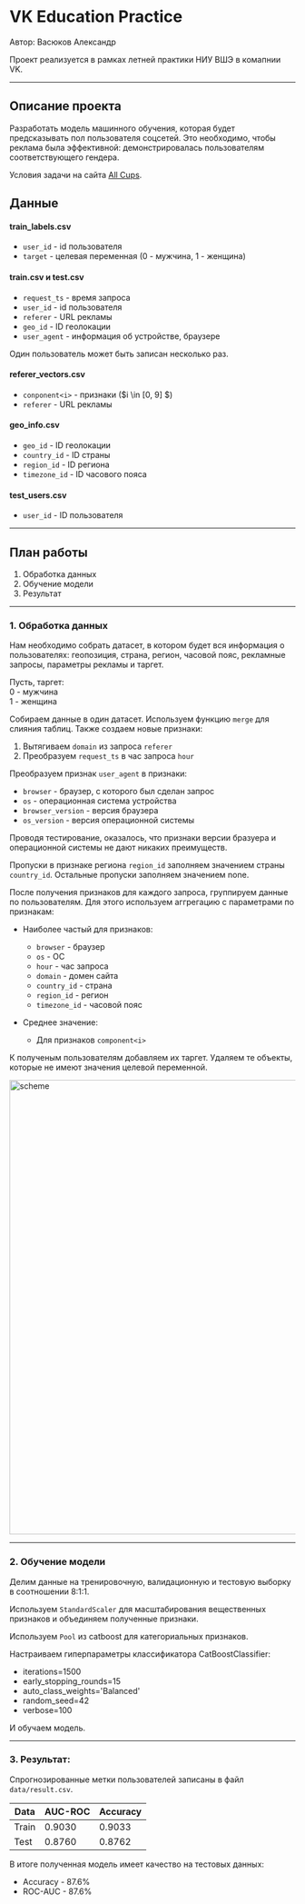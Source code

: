 
# VK Education Practice

Автор: Васюков Александр

Проект реализуется в рамках летней практики НИУ ВШЭ в комапнии VK.

---

## Описание проекта

Разработать модель машинного обучения, которая будет предсказывать пол пользователя соцсетей. Это необходимо, чтобы реклама была эффективной: демонстрировалась пользователям соответствующего гендера. 

Условия задачи на сайта [All Cups](https://cups.online/ru/tasks/1923).

## Данные

#### train_labels.csv

- `user_id` - id пользователя
- `target` - целевая переменная (0 - мужчина, 1 - женщина)

#### train.csv и test.csv

- `request_ts` - время запроса
- `user_id` - id пользователя
- `referer` - URL рекламы
- `geo_id` - ID геолокации
- `user_agent` - информация об устройстве, браузере

Один пользователь может быть записан несколько раз.


#### referer_vectors.csv

- `conponent<i>` - признаки ($i \in [0, 9] $)
- `referer` - URL рекламы

#### geo_info.csv

- `geo_id` - ID геолокации
- `country_id` - ID страны
- `region_id` - ID региона
- `timezone_id` - ID часового пояса

#### test_users.csv

- `user_id` - ID пользователя

---

## План работы

1. Обработка данных
2. Обучение модели
3. Результат

---

### 1. Обработка данных

Нам необходимо собрать датасет, в котором будет вся информация о пользователях: геопозиция, страна, регион, часовой пояс, рекламные запросы, параметры рекламы и таргет.

Пусть, таргет: \
0 - мужчина \
1 - женщина


Собираем данные в один датасет. Используем функцию `merge` для слияния таблиц. Также создаем новые признаки:

1. Вытягиваем `domain` из запроса `referer`
2. Преобразуем `request_ts` в час запроса `hour`

Преобразуем признак `user_agent` в признаки:

- `browser` - браузер, с которого был сделан запрос
- `os` - операционная система устройства
- `browser_version` - версия браузера
- `os_version` - версия операционной системы

Проводя тестирование, оказалось, что признаки версии бразуера и операционной системы не дают никаких преимуществ.

Пропуски в признаке региона `region_id` заполняем значением страны `country_id`. Остальные пропуски заполняем значением none.

После получения признаков для каждого запроса, группируем данные по пользователям. Для этого используем аггрегацию с параметрами по признакам:

- Наиболее частый для признаков:
    - `browser` - браузер
    - `os` - ОС
    - `hour` - час запроса
    - `domain` - домен сайта
    - `country_id` - страна
    - `region_id` - регион
    - `timezone_id` - часовой пояс

- Среднее значение:
    - Для признаков `component<i>`

К полученым пользователям добавляем их таргет. Удаляем те объекты, которые не имеют значения целевой переменной.

<img src="/Users/alexvasyukov/Desktop/VK Education Practice/scheme.png" alt="scheme" style="width: 800px;"/>

---

### 2. Обучение модели

Делим данные на тренировочную, валидационную и тестовую выборку в соотношении 8:1:1.

Используем `StandardScaler` для масштабирования вещественных признаков и объединяем полученные признаки. 

Используем `Pool` из catboost для категориальных признаков.

Настраиваем гиперпараметры классификатора CatBoostClassifier:
- iterations=1500
- early_stopping_rounds=15
- auto_class_weights='Balanced'
- random_seed=42
- verbose=100

И обучаем модель.

---

### 3. Результат:

Спрогнозированные метки пользователей записаны в файл `data/result.csv`.

Data  | AUC-ROC | Accuracy
------|---------|---------
Train | 0.9030  | 0.9033
Test  | 0.8760  | 0.8762

В итоге полученная модель имеет качество на тестовых данных:
- Accuracy - 87.6%
- ROC-AUC - 87.6%